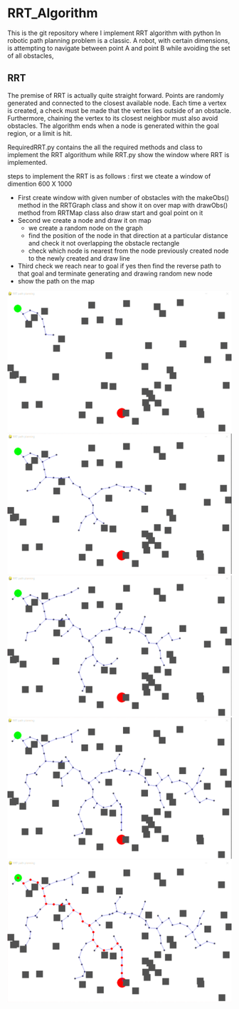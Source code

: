 # RRT_Algorithm
This is the git repository where I implement RRT algorithm with python 
In robotic path planning problem is a classic. A robot, with certain dimensions, is attempting to navigate between point A and point B while avoiding the set of all obstacles,
## RRT
The premise of RRT is actually quite straight forward. Points are randomly generated and connected to the closest available node. Each time a vertex is created, a check must be made that the vertex lies outside of an obstacle. Furthermore, chaining the vertex to its closest neighbor must also avoid obstacles. The algorithm ends when a node is generated within the goal region, or a limit is hit.

RequiredRRT.py contains the all the required methods and class to implement the RRT algorithum while RRT.py show the window where RRT is implemented.

steps to implement the RRT is as follows :
first we cteate a window of dimention 600 X 1000
- First create window with given number of obstacles with the makeObs() method in the RRTGraph class and show it on over map with drawObs() method from RRTMap class also draw start and goal point on it
- Second we create a node and draw it on map
    - we create a random node on the graph 
    - find the position of the node in that direction at a particular distance and check it not overlapping the obstacle rectangle
    - check which node is nearest from the node previously created node to the newly created and draw line
- Third check we reach near to goal if yes then find the reverse path to that goal and terminate generating and drawing random new node
- show the path on the map

![alt text](1.png)  ![alt text](2.png) ![alt text](3.png)
![alt text](4.png)  ![alt text](5.png)

